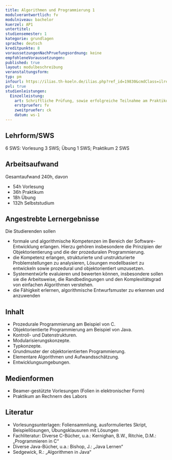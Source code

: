 ```yaml
---
title: Algorithmen und Programmierung 1
modulverantwortlich: fv
modulniveau: bachelor
kuerzel: AP1
untertitel:
studiensemester: 1
kategorie: grundlagen
sprache: deutsch
kreditpunkte: 8
voraussetzungenNachPruefungsordnung: keine
empfohleneVoraussetzungen: 
published: true
layout: modulbeschreibung
veranstaltungsform: 
typ: pm
infourl: https://ilias.th-koeln.de/ilias.php?ref_id=19830&cmdClass=ilrepositorygui&cmdNode=w4&baseClass=ilrepositorygui
pvl: true
studienleistungen:
  Einzelleistung:
    art: Schriftliche Prüfung, sowie erfolgreiche Teilnahme am Praktikum als Prüfungsvorleistung
    erstpruefer: fv
    zweitpruefer: ck
    datum: ws-1
---
```


## Lehrform/SWS

6 SWS: Vorlesung 3 SWS; Übung 1 SWS; Praktikum 2 SWS

## Arbeitsaufwand

Gesamtaufwand 240h, davon 

- 54h Vorlesung 
- 36h Praktikum
- 18h Übung
- 132h Selbststudium 

## Angestrebte Lernergebnisse

Die Studierenden sollen

- formale und algorithmische Kompetenzen im Bereich der Software-Entwicklung erlangen. Hierzu gehören insbesondere die Prinzipien der Objektorientierung und die der prozeduralen Programmierung.
- die Kompetenz erlangen, strukturierte und unstrukturierte Problemstellungen zu analysieren, Lösungen modellbasiert zu entwickeln sowie prozedural und objektorientiert umzusetzen.
- Systementwürfe evaluieren und bewerten können, insbesondere sollen sie die Arbeitsweise, die Randbedingungen und den Komplexitätsgrad von einfachen Algorithmen verstehen.
- die Fähigkeit erlernen, algorithmische Entwurfsmuster zu erkennen und anzuwenden

## Inhalt
* Prozedurale Programmierung am Beispiel von C.
* Objektorientierte Programmierung am Beispiel von Java.
* Kontroll- und Datenstrukturen.
* Modularisierungskonzepte.
* Typkonzepte.
* Grundmuster der objektorientierten Programmierung.
* Elementare Algorithmen und Aufwandsschätzung.
* Entwicklungsumgebungen.


## Medienformen
- Beamer-gestützte Vorlesungen (Folien in elektronischer Form) 
- Praktikum an Rechnern des Labors

## Literatur

* Vorlesungsunterlagen: Foliensammlung, ausformuliertes Skript, Beispiellösungen, Übungsklausuren mit Lösungen
* Fachliteratur: Diverse C-Bücher, u.a.: Kernighan, B.W., Ritchie, D.M.: „Programmieren in C“
* Diverse Java-Bücher, u.a.: Bishop, J.: „Java Lernen“
* Sedgewick, R.: „Algorithmen in Java“

